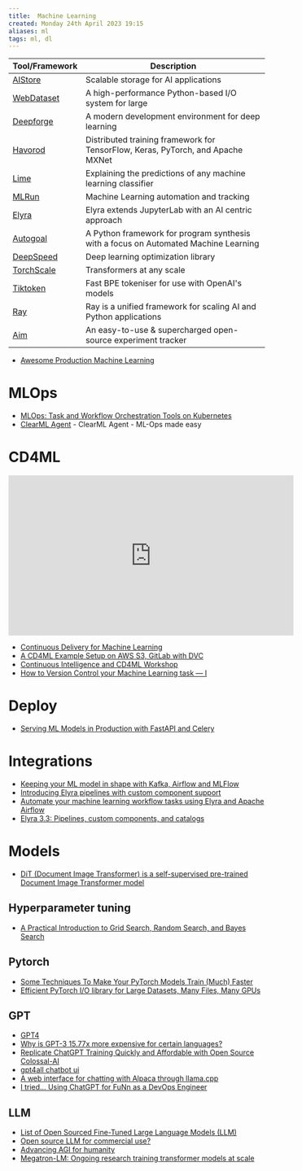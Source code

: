 ```yaml
---
title:  Machine Learning
created: Monday 24th April 2023 19:15
aliases: ml
tags: ml, dl
---
```


| Tool/Framework                                          | Description                                                                         |
| ------------------------------------------------------- | ----------------------------------------------------------------------------------- |
| [AIStore](https://github.com/NVIDIA/aistore)            | Scalable storage for AI applications                                                |
| [WebDataset](https://github.com/webdataset/webdataset)  | A high-performance Python-based I/O system for large                                |
| [Deepforge](https://github.com/deepforge-dev/deepforge) | A modern development environment for deep learning                                  |
| [Havorod](https://github.com/horovod/horovod)           | Distributed training framework for TensorFlow, Keras, PyTorch, and Apache MXNet     |
| [Lime](https://github.com/marcotcr/lime)                | Explaining the predictions of any machine learning classifier                       |
| [MLRun](https://github.com/mlrun/mlrun)                 | Machine Learning automation and tracking                                            |
| [Elyra](https://github.com/elyra-ai/elyra)              | Elyra extends JupyterLab with an AI centric approach                                |
| [Autogoal](https://github.com/autogoal/autogoal)        | A Python framework for program synthesis with a focus on Automated Machine Learning |
| [DeepSpeed](https://github.com/microsoft/DeepSpeed)     | Deep learning optimization library                                                  |
| [TorchScale](https://github.com/microsoft/torchscale)   | Transformers at any scale                                                           |
| [Tiktoken](https://github.com/openai/tiktoken)          | Fast BPE tokeniser for use with OpenAI's models                                     |
| [Ray](https://github.com/ray-project/ray)               | Ray is a unified framework for scaling AI and Python applications                   |
| [Aim](https://github.com/aimhubio/aim)|An easy-to-use & supercharged open-source experiment tracker|

- [Awesome Production Machine Learning](https://github.com/EthicalML/awesome-production-machine-learning)

# MLOps

- [MLOps: Task and Workflow Orchestration Tools on Kubernetes](https://achernov.medium.com/mlops-task-and-workflow-orchestration-tools-on-kubernetes-adba3020d2bc)
- [ClearML Agent](https://github.com/allegroai/clearml-agent) - ClearML Agent - ML-Ops made easy


# CD4ML

<iframe width="560" height="315" src="https://www.youtube.com/embed/UzVa5azAHkc" title="YouTube video player" frameborder="0" allow="accelerometer; autoplay; clipboard-write; encrypted-media; gyroscope; picture-in-picture; web-share" allowfullscreen></iframe>

- [Continuous Delivery for Machine Learning](https://martinfowler.com/articles/cd4ml.html)
- [A CD4ML Example Setup on AWS S3, GitLab with DVC](https://github.com/sbalnojan/cd4ml-example)
- [Continuous Intelligence and CD4ML Workshop](https://github.com/ThoughtWorksInc/cd4ml-workshop)
- [How to Version Control your Machine Learning task — I](https://towardsdatascience.com/how-to-version-control-your-machine-learning-task-cad74dce44c4)

# Deploy

- [Serving ML Models in Production with FastAPI and Celery](https://towardsdatascience.com/deploying-ml-models-in-production-with-fastapi-and-celery-7063e539a5db)

# Integrations

- [Keeping your ML model in shape with Kafka, Airflow and MLFlow](https://medium.com/vantageai/keeping-your-ml-model-in-shape-with-kafka-airflow-and-mlflow-143d20024ba6)
- [Introducing Elyra pipelines with custom component support](https://medium.com/ibm-data-ai/introducing-elyra-pipelines-with-custom-component-support-ae6b616910b5)
- [Automate your machine learning workflow tasks using Elyra and Apache Airflow](https://medium.com/ibm-data-ai/automate-your-machine-learning-workflow-tasks-using-elyra-and-apache-airflow-adf297adc455)
- [Elyra 3.3: Pipelines, custom components, and catalogs](https://medium.com/ibm-data-ai/elyra-3-3-pipelines-custom-components-and-catalogs-74cf198fdf48)

# Models

- [DiT (Document Image Transformer) is a self-supervised pre-trained Document Image Transformer model](https://github.com/microsoft/unilm/tree/master/dit)

## Hyperparameter tuning

- [A Practical Introduction to Grid Search, Random Search, and Bayes Search](https://towardsdatascience.com/a-practical-introduction-to-grid-search-random-search-and-bayes-search-d5580b1d941d)

## Pytorch

- [Some Techniques To Make Your PyTorch Models Train (Much) Faster](https://sebastianraschka.com/blog/2023/pytorch-faster.html)
- [Efficient PyTorch I/O library for Large Datasets, Many Files, Many GPUs](https://pytorch.org/blog/efficient-pytorch-io-library-for-large-datasets-many-files-many-gpus/)

## GPT

- [GPT4](https://cdn.openai.com/papers/gpt-4.pd)
- [Why is GPT-3 15.77x more expensive for certain languages?](https://denyslinkov.medium.com/why-is-gpt-3-15-77x-more-expensive-for-certain-languages-2b19a4adc4bc)
- [Replicate ChatGPT Training Quickly and Affordable with Open Source Colossal-AI](https://www.hpc-ai.tech/blog/colossal-ai-chatgpt)
- [gpt4all chatbot ui](https://github.com/nomic-ai/gpt4all-ui)
- [A web interface for chatting with Alpaca through llama.cpp](https://github.com/nsarrazin/serge)
- [I tried… Using ChatGPT for FuNn as a DevOps Engineer](https://ghumare64.medium.com/i-tried-using-chatgpt-for-funn-as-a-devops-engineer-8239313269d4)

## LLM

- [List of Open Sourced Fine-Tuned Large Language Models (LLM)](https://medium.com/geekculture/list-of-open-sourced-fine-tuned-large-language-models-llm-8d95a2e0dc76)
- [Open source LLM for commercial use?](https://news.ycombinator.com/item?id=35512338)
- [Advancing AGI for humanity](https://thegenerality.com/agi/index.html)
- [Megatron-LM: Ongoing research training transformer models at scale](https://github.com/NVIDIA/Megatron-LM)

